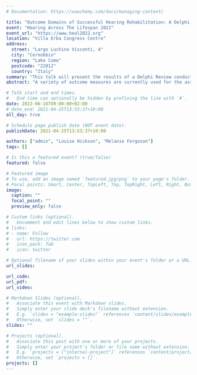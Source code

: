 ```yaml
---
# Documentation: https://wowchemy.com/docs/managing-content/

title: "Outcome Domains of Successful Hearing Rehabilitation: A Delphi Review"
event: "Hearing Across The Lifespan 2022"
event_url: "https://www.heal2022.org"
location: "Villa Erba Congress Centre"
address:
  street: "Largo Luchino Visconti, 4"
  city: "Cernobbio"
  region: "Lake Como"
  postcode: "22012"
  country: "Italy"
summary: "This talk will present the results of a Delphi Review conducted as part of a Department of Health-funded study aimed at establishing effective outcome measures for the Hearing Services Program. This abstract was accepted for inclusion in the 2020 conference, which was delayed until 2022 due to the COVID-19 pandemic."
abstract: "A variety of outcome measures are currently used for the assessment of hearing rehabilitation services. However, there is to date no consensus about which outcome measures should be used, and little understanding as to how well the outcomes addressed by existing outcome measures reflect successful hearing rehabilitation according to patients and clinicians. The principles of experience-based co-design suggest that health service providers, policymakers, and researchers should come together with patients and their families to design health services and define what metrics should be used for their success.\n\n#### Objectives\nThis study aimed to obtain a consensus view of what outcome domains should be used to measure successful hearing rehabilitation according to end-users of hearing rehabilitation services and stakeholders involved in hearing services provision.\n\n#### Methods\nA sample of hearing services patients identified by not-for-profit consumer organisations and professional stakeholders involved in the provision of hearing services in Australia developed an exhaustive set of potentially relevant and important outcomes of hearing rehabilitation. These were then developed into two questionnaires by the research team, which were disseminated to a national sample of hearing services consumers and professional stakeholders involved in hearing services delivery as part of an online Delphi process. Respondents were asked to rate statements based on how important they were as measures of successful hearing rehabilitation. The respondent ratings were summarised, and the summary was returned to respondents along with the statements for re-rating. This process was repeated until consensus was reached. These were then presented to a consensus workshop involving a subset of participants to determine a final set of outcome domains that should be targeted for the assessment of delivered hearing services.\n\n#### Results\nFifteen domains of successful hearing rehabilitation were identified by patients and twelve were identified by professional stakeholders via the online Delphi process. The final consensus workshop determined that four that should be targeted for the assessment of hearing services delivery: Communication Ability, Well-being, Personal Relationships, and Reduction of Participation Restrictions.\n\n#### Conclusion\nThese results may be used by clinicians and hearing services to inform the development of clinically appropriate and patient-centred outcome metrics for successful hearing rehabilitation. Further work is required to develop or agree on standardised outcome measures for each of the identified domains that may be applied in clinical practice and research."

# Talk start and end times.
#   End time can optionally be hidden by prefixing the line with `#`.
date: 2022-06-16T09:00:00+02:00
# date_end: 2021-04-25T13:53:37+10:00
all_day: true

# Schedule page publish date (NOT event date).
publishDate: 2021-04-25T13:53:37+10:00

authors: ["admin", "Louise Hickson", "Melanie Ferguson"]
tags: []

# Is this a featured event? (true/false)
featured: false

# Featured image
# To use, add an image named `featured.jpg/png` to your page's folder.
# Focal points: Smart, Center, TopLeft, Top, TopRight, Left, Right, BottomLeft, Bottom, BottomRight.
image:
  caption: ""
  focal_point: ""
  preview_only: false

# Custom links (optional).
#   Uncomment and edit lines below to show custom links.
# links:
# - name: Follow
#   url: https://twitter.com
#   icon_pack: fab
#   icon: twitter

# Optional filename of your slides within your event's folder or a URL.
url_slides:

url_code:
url_pdf:
url_video:

# Markdown Slides (optional).
#   Associate this event with Markdown slides.
#   Simply enter your slide deck's filename without extension.
#   E.g. `slides = "example-slides"` references `content/slides/example-slides.md`.
#   Otherwise, set `slides = ""`.
slides: ""

# Projects (optional).
#   Associate this post with one or more of your projects.
#   Simply enter your project's folder or file name without extension.
#   E.g. `projects = ["internal-project"]` references `content/project/deep-learning/index.md`.
#   Otherwise, set `projects = []`.
projects: []
---
```

